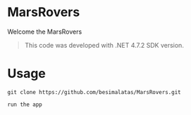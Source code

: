 # MarsRovers

Welcome the MarsRovers
> This code was developed with .NET 4.7.2 SDK version.

# Usage

`git clone https://github.com/besimalatas/MarsRovers.git`

`run the app`
